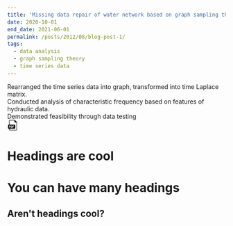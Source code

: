 ```yaml
---
title: 'Missing data repair of water network based on graph sampling theory'
date: 2020-10-01
end_date: 2021-06-01
permalink: /posts/2012/08/blog-post-1/
tags:
  - data analysis
  - graph sampling theory
  - time series data
---
```


Rearranged the time series data into graph, transformed into time Laplace matrix.<br>
Conducted analysis of characteristic frequency based on features of hydraulic data.<br>
Demonstrated feasibility through data testing<br>
<a href="https://example.com/your-pdf-file.pdf" target="_blank" rel="noopener noreferrer">
  <img src="/images/pdf-icon.png" alt="PDF图标">
</a>


Headings are cool
======

You can have many headings
======

Aren't headings cool?
------
